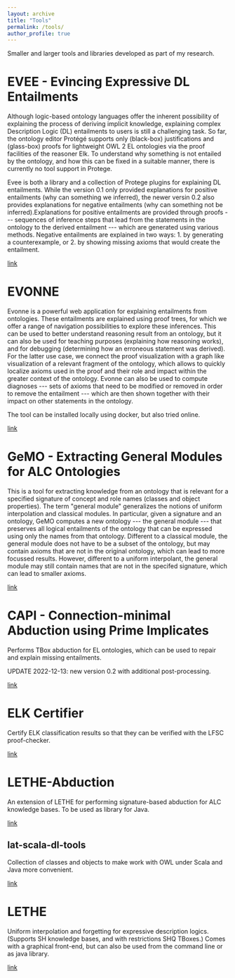 ```yaml
---
layout: archive
title: "Tools"
permalink: /tools/
author_profile: true
---
```


Smaller and larger tools and libraries developed as part of my research.


EVEE - Evincing Expressive DL Entailments
=====

Although logic-based ontology languages offer the inherent possibility of explaining the process of deriving implicit knowledge, explaining complex Description Logic (DL) entailments to users is still a challenging task. So far, the ontology editor Protégé supports only (black-box) justifications and (glass-box) proofs for lightweight OWL 2 EL ontologies via the proof facilities of the reasoner Elk. To understand why something is not entailed by the ontology, and how this can be fixed in a suitable manner, there is currently no tool support in Protege. 

Evee is both a library and a collection of Protege plugins for explaining DL entailments. While the version 0.1 only provided explanations for positive entailments (why can something we inferred), the newer versin 0.2 also provides explanations for negative entailments (why can something not be inferred).Explanations for positive entailments are provided through proofs --- sequences of inference steps that lead from the statements in the ontology to the derived entailment --- which are generated using various methods. Negative entailments are explained in two ways: 1. by generating a counterexample, or 2. by showing missing axioms that would create the entailment.

[link](https://github.com/de-tu-dresden-inf-lat/evee)

EVONNE
=====

Evonne is a powerful web application for explaining entailments from ontologies. These entailments are explained using proof trees, for which we offer a range of navigation possibilities to explore these inferences. This can be used to better understand reasoning result from an ontology, but it can also be used for teaching purposes (explaining how reasoning works), and for debugging (determining how an erroneous statement was derived). For the latter use case, we connect the proof visualization with a graph like visualization of a relevant fragment of the ontology, which allows to quickly localize axioms used in the proof and their role and impact within the greater context of the ontology. Evonne can also be used to compute diagnoses --- sets of axioms that need to be modified or removed in order to remove the entailment --- which are then shown together with their impact on other statements in the ontology.

The tool can be installed locally using docker, but also tried online.

[link](https://mt.inf.tu-dresden.de/en/research/research-projects/evonne/)


GeMO - Extracting General Modules for ALC Ontologies
=====

This is a tool for extracting knowledge from an ontology that is relevant for a specified signature of concept and role names (classes and object properties). The term "general module" generalizes the notions of uniform interpolation and classical modules. In particular, given a signature and an ontology, GeMO computes a new ontology --- the general module --- that preserves all logical entailments of the ontology that can be expressed using only the names from that ontology. Different to a classical module, the general module does not have to be a subset of the ontology, but may contain axioms that are not in the original ontology, which can lead to more focussed results. However, different to a uniform interpolant, the general module may still contain names that are not in the specifed signature, which can lead to smaller axioms.   

[link](https://hub.docker.com/r/yh1997/demo_gemo)


CAPI - Connection-minimal Abduction using Prime Implicates
=====

Performs TBox abduction for EL ontologies, which can be used to repair and explain missing entailments.

UPDATE 2022-12-13: new version 0.2 with additional post-processing.

[link](https://lat.inf.tu-dresden.de/~koopmann/CAPI)

ELK Certifier
=====

Certify ELK classification results so that they can be verified with the LFSC proof-checker.

[link](https://lat.inf.tu-dresden.de/~koopmann/ELK-Certifier/index.html)

LETHE-Abduction
=====

An extension of LETHE for performing signature-based abduction for ALC knowledge bases. To be used as library for Java.

[link](https://lat.inf.tu-dresden.de/~koopmann/LETHE-Abduction/index.html)


## lat-scala-dl-tools
Collection of classes and objects to make work with OWL under Scala and Java more convenient.

[link](https://github.com/de-tu-dresden-inf-lat/lat-scala-dl-tools)


LETHE
=====
Uniform interpolation and forgetting for expressive description logics. (Supports SH knowledge bases, and with restrictions SHQ TBoxes.) Comes with a graphical front-end, but can also be used from the command line or as java library.

[link](https://lat.inf.tu-dresden.de/~koopmann/LETHE/index.html)


